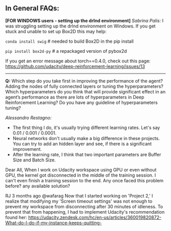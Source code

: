 ## In General FAQs: 

**[FOR WINDOWS users - setting up the drlnd environment]**
*Sabrina Palis:* I was struggling setting up the drlnd environment on Windows. 
If you get stuck and unable to set up Box2D this may help:

`conda install swig` # needed to build Box2D in the pip install

`pip install box2d-py` # a repackaged version of pybox2d

If you get an error message about torch==0.4.0, check out this page:
https://github.com/udacity/deep-reinforcement-learning/issues/13

---

**Q:** Which step do you take first in improving the performance of the agent? Adding the nodes of fully connected layers or tuning the hyperparameters? Which hyperparameters do you think that will provide significant effect in an agent’s performance as there are lots of hyperparameters in Deep Reinforcement Learning? Do you have any guideline of hyperparameters tuning? 

*Alessandro Restagno:* 
* The first thing I do, it's usually trying different learning rates. Let's say 0.01 / 0.001 / 0.0001.
* Neural networks don't usually make a big difference in these projects. You can try to add an hidden layer and see, if there is a significant improvement.
* After the learning rate, I think that two important parameters are Buffer Size and Batch Size.


Dear All, When I work on Udacity workspace using GPU or even without GPU, the kernel got disconnected in the middle of the training session. I can't even finish a training session to the end. Any once faced this problem before? any available solution?

RJ  3 months ago
@wafarag Now that I started working on 'Project 2,' I realize that modifying my 'Screen timeout settings' was not enough to prevent my workspace from disconnecting after 30 minutes of idleness. To prevent that from happening, I had to implement Udacity's recommendation found her: https://udacity.zendesk.com/hc/en-us/articles/360019820872-What-do-I-do-if-my-instance-keeps-quitting-


